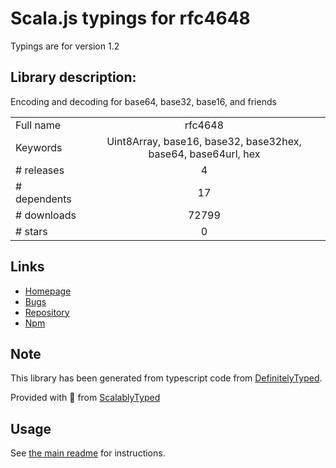 
# Scala.js typings for rfc4648

Typings are for version 1.2

## Library description:
Encoding and decoding for base64, base32, base16, and friends

|                    |                 |
| ------------------ | :-------------: |
| Full name          | rfc4648 |
| Keywords           | Uint8Array, base16, base32, base32hex, base64, base64url, hex |
| # releases         | 4 |
| # dependents       | 17 |
| # downloads        | 72799 |
| # stars            | 0 |

## Links
- [Homepage](https://github.com/swansontec/rfc4648.js#readme)
- [Bugs](https://github.com/swansontec/rfc4648.js/issues)
- [Repository](https://github.com/swansontec/rfc4648.js)
- [Npm](https://www.npmjs.com/package/rfc4648)
    


## Note
This library has been generated from typescript code from [DefinitelyTyped](https://definitelytyped.org).

Provided with :purple_heart: from [ScalablyTyped](https://github.com/oyvindberg/ScalablyTyped)

## Usage
See [the main readme](../../readme.md) for instructions.


